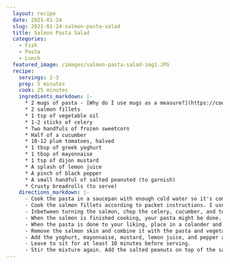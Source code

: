 ```yaml
---
  layout: recipe
  date: 2021-01-24
  slug: 2021-01-24-salmon-pasta-salad
  title: Salmon Pasta Salad
  categories:
    - Fish
    - Pasta
    - Lunch
  featured_image: /images/salmon-pasta-salad-img1.JPG
  recipe:
    servings: 2-3
    prep: 5 minutes
    cook: 25 minutes
    ingredients_markdown: |-
      * 2 mugs of pasta - [Why do I use mugs as a measure?](https://cookingwithjodes.co.uk/tips%20and%20tricks/2021/01/24/measuring-pasta/)
      * 2 salmon fillets
      * 1 tsp of vegetable oil
      * 1-2 sticks of celery
      * Two handfuls of frozen sweetcorn
      * Half of a cucumber
      * 10-12 plum tomatoes, halved
      * 1 tbsp of greek yoghurt
      * 1 tbsp of mayonnaise 
      * 1 tsp of dijon mustard
      * A splash of lemon juice
      * A pinch of black pepper
      * A small handful of salted peanuted (to garnish)
      * Crusty breadrolls (to serve)
    directions_markdown: |-
      - Cook the pasta in a saucepan with enough cold water so it's completely covered. Add a pinch of salt and cook on a low-medium heat for 15 minutes.
      - Cook the salmon fillets according to packet instructions. I used fresh salmon so I pan fried with it 1 tsp of vegetable oil for 2-3 minutes on each side (bottom, top, left and right). Once cooked, set aside.
      - Inbetween turning the salmon, chop the celery, cucumber, and tomatoes. Place into a bowl and add the sweetcorn. 
      - When the salmon is finished cooking, your pasta might be done. Check to see if the softness is to your taste (I prefer al dente pasta so I would usually take it off the heat at this point).
      - When the pasta is done to your liking, place in a colander and rinse with cold water to prevent it from overcooking. 
      - Remove the salmon skin and combine it with the pasta and vegetables into a big bowl. 
      - Add the yoghurt, mayonnaise, mustard, lemon juice, and pepper and stir in gently. The salmon should fall apart easily.
      - Leave to sit for at least 10 minutes before serving.  
      - Stir the mixture again. Add the salted peanuts on top of the salad when serving to prevent them getting soggy. Serve with a crusty roll on the side. 
---
```

